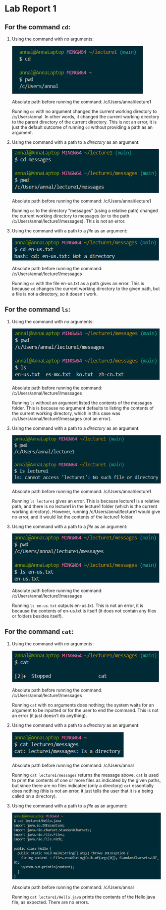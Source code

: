 # Lab Report 1

## For the command `cd`: 
1. Using the command with *no* arguments:
 
     ![Image](cd1.png)
   
     Absolute path before running the command: /c/Users/annal/lecture1

     Running `cd` with no argument changed the current working directory to /c/Users/annal. In other words, it changed the current working directory to the parent directory of the current directory.
   This is not an error, it is just the default outcome of running `cd` without providing a path as an argument. 

2. Using the command with a path to a *directory* as an argument:

     ![Image](cd2.png)

     Absolute path before running the command: /c/Users/annal/lecture1

     Running `cd` to the directory "messages" (using a relative path) changed the current working directory to messages (or to the path /c/Users/annal/lecture1/messages). This is not an error.

3. Using the command with a path to a *file* as an argument:

     ![Image](cd3.png)

     Absolute path before running the command: /c/Users/annal/lecture1/messages

     Running `cd` with the file en-us.txt as a path gives an error. This is because `cd` changes the current working directory to the given path, but a file is not a directory, so it doesn't work.

## For the command `ls`:
1. Using the command with *no* arguments:

     ![Image](ls1.png)

     Absolute path before running the command: /c/Users/annal/lecture1/messages

     Running `ls` without an argument listed the contents of the messages folder. This is because no argument defaults to listing the contents of the current working directory, which in this case was /c/Users/annal/lecture1/messages (not an error). 

2. Using the command with a path to a *directory* as an argument:

     ![Image](ls2.png)

     Absolute path before running the command: /c/Users/annal/lecture1

     Running `ls lecture1` gives an error. This is because lecture1 is a relative path, and there is no lecture1 in the lecture1 folder (which is the current working directory). However, running /c/Users/annal/lecture1 would give no error, and it would list the contents of the lecture1 folder. 

3. Using the command with a path to a *file* as an argument:

     ![Image](ls3.png)

     Absolute path before running the command: /c/Users/annal/lecture1/messages

     Running `ls en-us.txt` outputs en-us.txt. This is not an error, it is because the contents of en-us.txt is itself (it does not contain any files or folders besides itself). 


## For the command `cat`: 
1. Using the command with *no* arguments:

     ![Image](cat1.png)

     Absolute path before running the command: /c/Users/annal/lecture1/messages

     Running `cat` with no arguments does nothing; the system waits for an argument to be inputted or for the user to end the command. This is not an error (it just doesn't do anything). 

2. Using the command with a path to a *directory* as an argument:

     ![Image](cat2.png)

     Absolute path before running the command: /c/Users/annal

     Running `cat lecture1/messages` returns the message above. `cat` is used to print the contents of one or more files as indicated by the given paths, but since there are no files indicated (only a directory) `cat` essentially does nothing (this is not an error, it just tells the user that it is a being called on a directory). 

3. Using the command with a path to a *file* as an argument:

     ![Image](cat3.png)

     Absolute path before running the command: /c/Users/annal

     Running `cat lecture1/Hello.java` prints the contents of the Hello.java file, as expected. There are no errors. 


